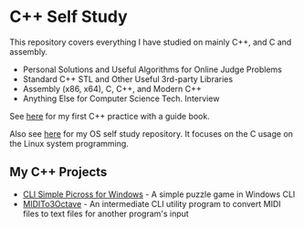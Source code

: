 # C++ Self Study
This repository covers everything I have studied on mainly C++, and C and assembly.

* Personal Solutions and Useful Algorithms for Online Judge Problems
* Standard C++ STL and Other Useful 3rd-party Libraries
* Assembly (x86, x64), C, C++, and Modern C++
* Anything Else for Computer Science Tech. Interview

See [here](https://github.com/reruo321/Cplus_Practice) for my first C++ practice with a guide book.

Also see [here](https://github.com/reruo321/OS-Self-Study) for my OS self study repository. It focuses on the C usage on the Linux system programming.

## My C++ Projects
* [CLI Simple Picross for Windows](https://github.com/reruo321/CLI-Simple-Picross) - A simple puzzle game in Windows CLI
* [MIDITo3Octave](https://github.com/reruo321/MIDI-to-3Octave) - An intermediate CLI utility program to convert MIDI files to text files for another program's input
